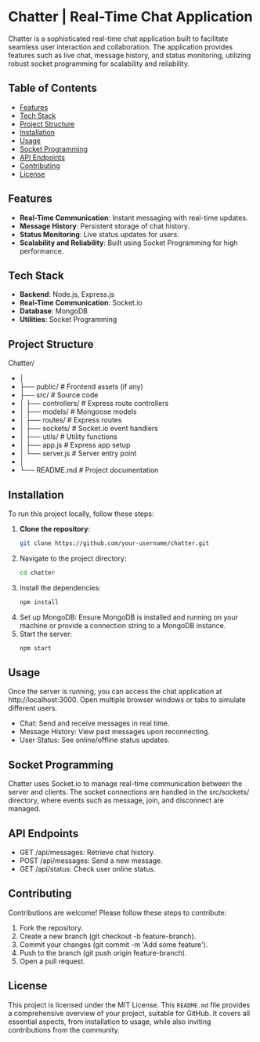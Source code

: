 # Chatter | Real-Time Chat Application

Chatter is a sophisticated real-time chat application built to facilitate seamless user interaction and collaboration. The application provides features such as live chat, message history, and status monitoring, utilizing robust socket programming for scalability and reliability.

## Table of Contents
- [Features](#features)
- [Tech Stack](#tech-stack)
- [Project Structure](#project-structure)
- [Installation](#installation)
- [Usage](#usage)
- [Socket Programming](#socket-programming)
- [API Endpoints](#api-endpoints)
- [Contributing](#contributing)
- [License](#license)

## Features
- **Real-Time Communication**: Instant messaging with real-time updates.
- **Message History**: Persistent storage of chat history.
- **Status Monitoring**: Live status updates for users.
- **Scalability and Reliability**: Built using Socket Programming for high performance.

## Tech Stack
- **Backend**: Node.js, Express.js
- **Real-Time Communication**: Socket.io
- **Database**: MongoDB
- **Utilities**: Socket Programming

## Project Structure
Chatter/
- │
- ├── public/ # Frontend assets (if any)
- ├── src/ # Source code
- │ ├── controllers/ # Express route controllers
- │ ├── models/ # Mongoose models
- │ ├── routes/ # Express routes
- │ ├── sockets/ # Socket.io event handlers
- │ ├── utils/ # Utility functions
- │ ├── app.js # Express app setup
- │ └── server.js # Server entry point
- │
- └── README.md # Project documentation

## Installation
To run this project locally, follow these steps:

1. **Clone the repository**:
   ```bash
   git clone https://github.com/your-username/chatter.git
   ```
2. Navigate to the project directory:
   ```bash
   cd chatter
   ```
3. Install the dependencies:
   ```bash
   npm install
   ```
4. Set up MongoDB: Ensure MongoDB is installed and running on your machine or provide a connection string to a MongoDB instance.
5. Start the server:
   ```bash
   npm start
   ```

## Usage
Once the server is running, you can access the chat application at http://localhost:3000. Open multiple browser windows or tabs to simulate different users.
- Chat: Send and receive messages in real time.
- Message History: View past messages upon reconnecting.
- User Status: See online/offline status updates.

## Socket Programming
Chatter uses Socket.io to manage real-time communication between the server and clients. The socket connections are handled in the src/sockets/ directory, where events such as message, join, and disconnect are managed.

## API Endpoints
- GET /api/messages: Retrieve chat history.
- POST /api/messages: Send a new message.
- GET /api/status: Check user online status.

## Contributing
Contributions are welcome! Please follow these steps to contribute:
1. Fork the repository.
2. Create a new branch (git checkout -b feature-branch).
3. Commit your changes (git commit -m 'Add some feature').
4. Push to the branch (git push origin feature-branch).
5. Open a pull request.

## License
This project is licensed under the MIT License.
This `README.md` file provides a comprehensive overview of your project, suitable for GitHub. It covers all essential aspects, from installation to usage, while also inviting contributions from the community.
